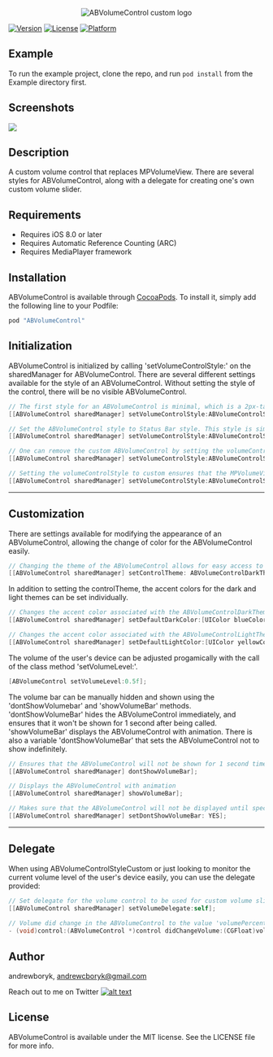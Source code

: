 <p align="center">
  <img src="https://github.com/AndrewBoryk/ABVolumeControl/blob/master/ABVolumeControlLogo.png" alt="ABVolumeControl custom logo"/>
</p>

[![Version](https://img.shields.io/cocoapods/v/ABVolumeControl.svg?style=flat)](http://cocoapods.org/pods/ABVolumeControl)
[![License](https://img.shields.io/cocoapods/l/ABVolumeControl.svg?style=flat)](http://cocoapods.org/pods/ABVolumeControl)
[![Platform](https://img.shields.io/cocoapods/p/ABVolumeControl.svg?style=flat)](http://cocoapods.org/pods/ABVolumeControl)

## Example

To run the example project, clone the repo, and run `pod install` from the Example directory first.

## Screenshots

<kbd>
  <img src="https://raw.githubusercontent.com/AndrewBoryk/ABVolumeControl/master/ABVolumeControlScreenshot.gif">
</kbd>

## Description

A custom volume control that replaces MPVolumeView. There are several styles for ABVolumeControl, along with a delegate for creating one's own custom volume slider.

## Requirements

* Requires iOS 8.0 or later
* Requires Automatic Reference Counting (ARC)
* Requires MediaPlayer framework

## Installation

ABVolumeControl is available through [CocoaPods](http://cocoapods.org). To install
it, simply add the following line to your Podfile:

```ruby
pod "ABVolumeControl"
```

## Initialization

ABVolumeControl is initialized by calling 'setVolumeControlStyle:' on the sharedManager for ABVolumeControl. There are several different settings available for the style of an ABVolumeControl. Without setting the style of the control, there will be no visible ABVolumeControl.

```objective-c
// The first style for an ABVolumeControl is minimal, which is a 2px-tall bar that is visible at the top of the screen above the UIStatusBar.
[[ABVolumeControl sharedManager] setVolumeControlStyle:ABVolumeControlStyleMinimal];

// Set the ABVolumeControl style to Status Bar style. This style is similar to the 'minimal' style, with added space between the control and the top of the screen, allowing the control to cover the UIStatusBar. This makes the control more visible.
[[ABVolumeControl sharedManager] setVolumeControlStyle:ABVolumeControlStyleStatusBar];

// One can remove the custom ABVolumeControl by setting the volumeControlStyle to ABVolumeControlStyleNone. This would bring back the original MPVolumeView.
[[ABVolumeControl sharedManager] setVolumeControlStyle:ABVolumeControlStyleNone];

// Setting the volumeControlStyle to custom ensures that the MPVolumeView is not shown, and no ABVolumeControl appears. There is a delegate available to listen to changes in the user's volume, and communicate changes in a custom volume slider to the rest of the application.
[[ABVolumeControl sharedManager] setVolumeControlStyle:ABVolumeControlStyleCustom];
```


***
## Customization

There are settings available for modifying the appearance of an ABVolumeControl, allowing the change of color for the ABVolumeControl easily.

```objective-c
// Changing the theme of the ABVolumeControl allows for easy access to modifying the appearance of the ABVolumeControl depending on it's surroundings (Dark backgrounds vs Light backgrounds)
[[ABVolumeControl sharedManager] setControlTheme: ABVolumeControlDarkTheme];
```

In addition to setting the controlTheme, the accent colors for the dark and light themes can be set individually.

```objective-c
// Changes the accent color associated with the ABVolumeControlDarkTheme theme
[[ABVolumeControl sharedManager] setDefaultDarkColor:[UIColor blueColor]];

// Changes the accent color associated with the ABVolumeControlLightTheme theme
[[ABVolumeControl sharedManager] setDefaultLightColor:[UIColor yellowColor]];
```

The volume of the user's device can be adjusted progamically with the call of the class method 'setVolumeLevel:'.

```objective-c
[ABVolumeControl setVolumeLevel:0.5f];
```

The volume bar can be manually hidden and shown using the 'dontShowVolumebar' and 'showVolumeBar' methods. 'dontShowVolumeBar' hides the ABVolumeControl immediately, and ensures that it won't be shown for 1 second after being called. 'showVolumeBar' displays the ABVolumeControl with animation. There is also a variable 'dontShowVolumeBar' that sets the ABVolumeControl not to show indefinitely.

```objective-c
// Ensures that the ABVolumeControl will not be shown for 1 second time, and hides it immediately
[[ABVolumeControl sharedManager] dontShowVolumeBar];

// Displays the ABVolumeControl with animation
[[ABVolumeControl sharedManager] showVolumeBar];

// Makes sure that the ABVolumeControl will not be displayed until specified otherwise.
[[ABVolumeControl sharedManager] setDontShowVolumeBar: YES];
```


***
## Delegate

When using ABVolumeControlStyleCustom or just looking to monitor the current volume level of the user's device easily, you can use the delegate provided:

```objective-c
// Set delegate for the volume control to be used for custom volume sliders
[[ABVolumeControl sharedManager] setVolumeDelegate:self];
    
// Volume did change in the ABVolumeControl to the value 'volumePercentage' (0.0 - 1.0)
- (void)control:(ABVolumeControl *)control didChangeVolume:(CGFloat)volumePercentage;
```

## Author

andrewboryk, andrewcboryk@gmail.com

Reach out to me on Twitter [![alt text][1.2]][1]

[1.2]: http://i.imgur.com/wWzX9uB.png (twitter icon without padding)
[1]: http://www.twitter.com/trepislife

## License

ABVolumeControl is available under the MIT license. See the LICENSE file for more info.
